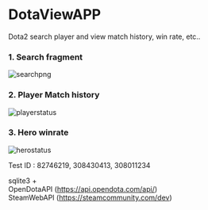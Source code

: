 # DotaViewAPP
Dota2 search player and view match history, win rate, etc..

### 1. Search fragment
![searchpng](https://user-images.githubusercontent.com/13824758/123829597-8efb5300-d93d-11eb-844b-4817acc86329.png)
### 2. Player Match history
![playerstatus](https://user-images.githubusercontent.com/13824758/123829595-8efb5300-d93d-11eb-93f5-8f248b93d555.png)
### 3. Hero winrate
![herostatus](https://user-images.githubusercontent.com/13824758/123829586-8d318f80-d93d-11eb-9002-dec4ca9412c0.png)


Test ID : 82746219, 308430413, 308011234    
    
sqlite3 +     
OpenDotaAPI (https://api.opendota.com/api/)    
SteamWebAPI (https://steamcommunity.com/dev)    
    

